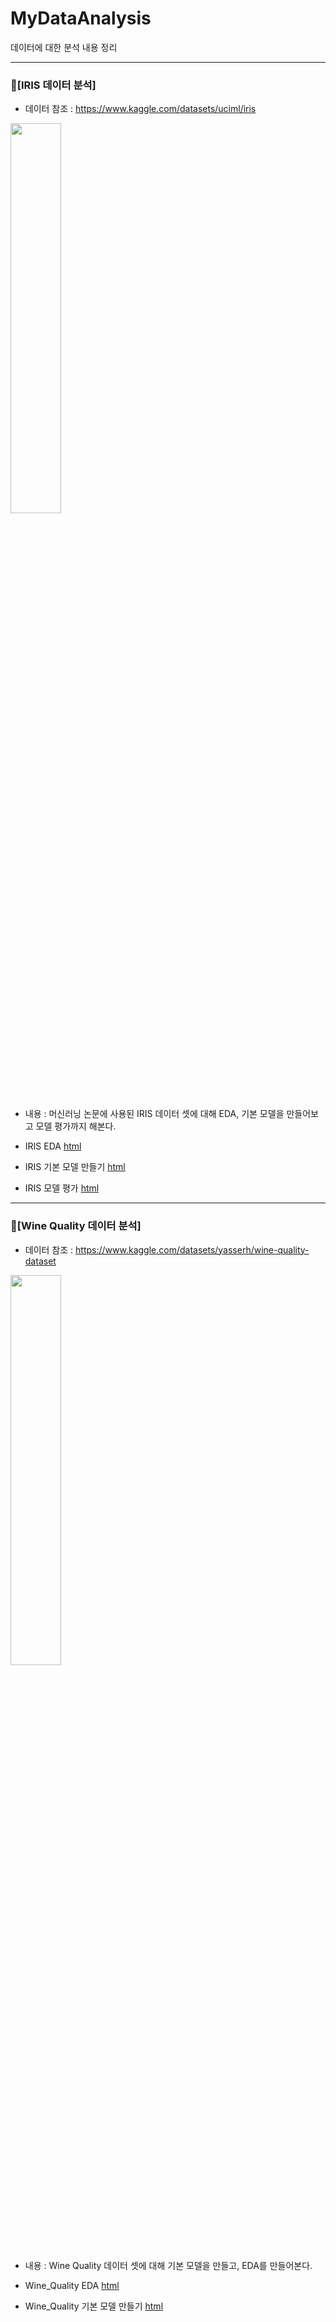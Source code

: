 # MyDataAnalysis
데이터에 대한 분석 내용 정리

---

### 🌼[IRIS 데이터 분석]
  * 데이터 참조 : https://www.kaggle.com/datasets/uciml/iris
  
<img src="https://user-images.githubusercontent.com/106807456/183677767-c865c645-37a3-438d-bdb0-e0d69d93c59d.png" width="40%" height="40%"/>

  * 내용 : 머신러닝 논문에 사용된 IRIS 데이터 셋에 대해 EDA, 기본 모델을 만들어보고 모델 평가까지 해본다.
  
  * IRIS EDA [html](https://lyonari.github.io/MyDataAnalysis/IRIS_BASIC01.html)
  * IRIS 기본 모델 만들기 [html]()
  * IRIS 모델 평가 [html]()

---

### 🍷[Wine Quality 데이터 분석]
  * 데이터 참조 : https://www.kaggle.com/datasets/yasserh/wine-quality-dataset
  
<img src="https://user-images.githubusercontent.com/106807456/183681218-4336f32e-5e28-44d7-bd82-7f29c6ccf5e3.png" width="40%" height="40%"/>

* 내용 : Wine Quality 데이터 셋에 대해 기본 모델을 만들고, EDA를 만들어본다.

* Wine_Quality EDA [html](https://lyonari.github.io/MyDataAnalysis/wine_flask_test/wine_quality_EDA.html)
* Wine_Quality 기본 모델 만들기 [html](https://lyonari.github.io/MyDataAnalysis/wine_flask_test/wine_model.html)
